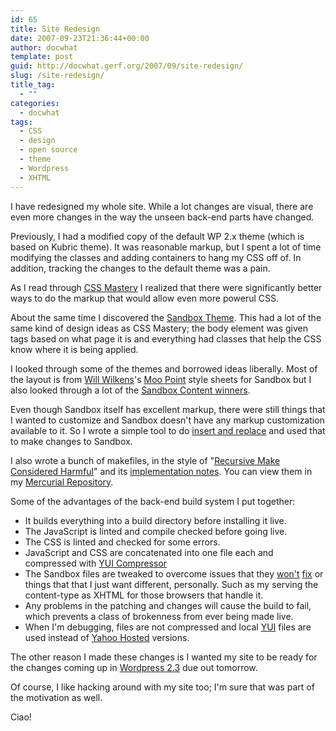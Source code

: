```yaml
---
id: 65
title: Site Redesign
date: 2007-09-23T21:36:44+00:00
author: docwhat
template: post
guid: http://docwhat.gerf.org/2007/09/site-redesign/
slug: /site-redesign/
title_tag:
  - ""
categories:
  - docwhat
tags:
  - CSS
  - design
  - open source
  - theme
  - Wordpress
  - XHTML
---
```

I have redesigned my whole site.  While a lot changes are visual, there are even more changes in the way the unseen back-end parts have changed.

Previously, I had a modified copy of the default WP 2.x theme (which is based on Kubric theme).  It was reasonable markup, but I spent a lot of time modifying the  classes and adding containers to hang my CSS off of.  In addition, tracking the changes to the default theme was a pain.

<!-- more -->As I read through <a title="CSS Mastery: : Advanced Web Standards Solutions by Andy Budd" href="http://www.amazon.com/gp/redirect.html%3FASIN=1590596145%26tag=thedocwha-20%26lcode=xm2%26cID=2025%26ccmID=165953%26location=/o/ASIN/1590596145%253FSubscriptionId=0EMV44A9A5YT1RVDGZ82">CSS Mastery</a> I realized that there were significantly better ways to do the markup that would allow even more powerul CSS.

About the same time I discovered the <a href="http://www.plaintxt.org/themes/sandbox/">Sandbox Theme</a>.  This had a lot of the same kind of design ideas as CSS Mastery; the body element was given tags based on what page it is and everything had classes that help the CSS know where it is being applied.

I looked through some of the themes and borrowed ideas liberally.  Most of the layout is from <a href="http://iamww.com/">Will Wilkens</a>'s <a href="http://iamww.com/wordpress-theme-moo-point">Moo Point</a> style sheets for Sandbox but I also looked through a lot of the <a href="http://www.sndbx.org/2007/08/07/and-the-winners-are/">Sandbox Content winners</a>.

Even though Sandbox itself has excellent markup, there were still things that I wanted to customize and Sandbox doesn't have any markup customization available to it.  So I wrote a simple tool to do <a href="http://hg.gerf.org/docwhat.web/file/theme/bin/insert">insert and replace</a> and used that to make changes to Sandbox.

I also wrote a bunch of makefiles, in the style of "<a href="http://miller.emu.id.au/pmiller/books/rmch/">Recursive Make Considered Harmful</a>" and its <a href="http://www.xs4all.nl/~evbergen/nonrecursive-make.html">implementation notes</a>.  You can view them in my <a href="http://hg.gerf.org/docwhat.web/file/dc122d29d493/theme/">Mercurial Repository</a>.

Some of the advantages of the back-end build system I put together:
<ul>
	<li>It builds everything into a build directory before installing it live.</li>
	<li>The JavaScript is linted and compile checked before going live.</li>
	<li>The CSS is linted and checked for some errors.</li>
	<li>JavaScript and CSS are concatenated into one file each and compressed with <a href="http://www.julienlecomte.net/blog/2007/08/13/introducing-the-yui-compressor/">YUI Compressor</a></li>
	<li>The Sandbox files are tweaked to overcome issues that they <a href="http://code.google.com/p/sandbox-theme/issues/detail?id=40">won't</a> <a href="http://code.google.com/p/sandbox-theme/issues/detail?id=41">fix</a> or things that that I just want different, personally.  Such as my serving the content-type as XHTML for those browsers that handle it.</li>
	<li>Any problems in the patching and changes will cause the build to fail, which prevents a class of brokenness from ever being made live.</li>
	<li>When I'm debugging, files are not compressed and local <a href="http://developer.yahoo.com/yui/">YUI</a> files are used instead of <a href="http://developer.yahoo.com/yui/articles/hosting/">Yahoo Hosted</a> versions.</li>
</ul>
The other reason I made these changes is I wanted my site to be ready for the changes coming up in <a href="http://codex.wordpress.org/Version_2.3">Wordpress 2.3</a> due out tomorrow.

Of course, I like hacking around with my site too; I'm sure that was part of the motivation as well.

Ciao!